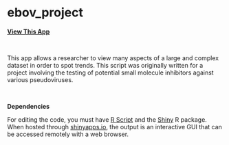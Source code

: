 # ebov_project

<b>[View This App](https://www.shinyapps.io/admin/#/application/1886557)</b>
<p>&nbsp;</p>

This app allows a researcher to view many aspects of a large and complex dataset in order to spot trends. This script was originally written for a project involving the testing of potential small molecule inhibitors against various pseudoviruses. 
<p>&nbsp;</p>

<b>Dependencies</b>

For editing the code, you must have [R Script](https://www.r-project.org/) and the [Shiny](https://shiny.rstudio.com/) R package. When hosted through [shinyapps.io](https://www.shinyapps.io/), the output is an interactive GUI that can be accessed remotely with a web browser. 
